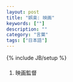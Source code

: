 ```yaml
---
layout: post
title: "娯楽: 映画"
keywords: [""]
description: ""
category: "言葉"
tags: ["日本語"]
---
```

{% include JB/setup %}

####
1. 映画監督
